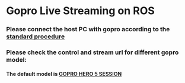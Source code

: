 # Gopro Live Streaming on ROS

### Please connect the host PC with gopro according to the [standard procedure](https://gopro.com/help/articles/block/How-to-Pair-the-Camera-with-the-GoPro-App)

### Please check the control and stream url for different gopro model:
#### The default model is [GOPRO HERO 5 SESSION](https://www.amazon.co.jp/GoPro-%E3%82%B4%E3%83%BC%E3%83%97%E3%83%AD-HERO-Session-CHDHS102JP2/dp/B01FLTEIXY/ref=asc_df_B01FLTEIXY/?tag=jpgo-22&linkCode=df0&hvadid=221818643417&hvpos=1o2&hvnetw=g&hvrand=11066676067767011111&hvpone=&hvptwo=&hvqmt=&hvdev=c&hvdvcmdl=&hvlocint=&hvlocphy=1009279&hvtargid=pla-440767994391&psc=1)
